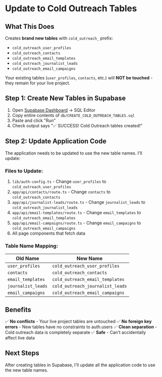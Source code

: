 # Update to Cold Outreach Tables

## What This Does

Creates **brand new tables** with `cold_outreach_` prefix:
- `cold_outreach_user_profiles`
- `cold_outreach_contacts`
- `cold_outreach_email_templates`
- `cold_outreach_journalist_leads`
- `cold_outreach_email_campaigns`

Your existing tables (`user_profiles`, `contacts`, etc.) will **NOT be touched** - they remain for your live project.

## Step 1: Create New Tables in Supabase

1. Open [Supabase Dashboard](https://supabase.com/dashboard) → SQL Editor
2. Copy entire contents of `db/CREATE_COLD_OUTREACH_TABLES.sql`
3. Paste and click "Run"
4. Check output says "✅ SUCCESS! Cold Outreach tables created!"

## Step 2: Update Application Code

The application needs to be updated to use the new table names. I'll update:

### Files to Update:
1. `lib/auth-config.ts` - Change `user_profiles` to `cold_outreach_user_profiles`
2. `app/api/contacts/route.ts` - Change `contacts` to `cold_outreach_contacts`
3. `app/api/journalist-leads/route.ts` - Change `journalist_leads` to `cold_outreach_journalist_leads`
4. `app/api/email-templates/route.ts` - Change `email_templates` to `cold_outreach_email_templates`
5. `app/api/email-campaigns/route.ts` - Change `email_campaigns` to `cold_outreach_email_campaigns`
6. All page components that fetch data

### Table Name Mapping:
| Old Name | New Name |
|----------|----------|
| `user_profiles` | `cold_outreach_user_profiles` |
| `contacts` | `cold_outreach_contacts` |
| `email_templates` | `cold_outreach_email_templates` |
| `journalist_leads` | `cold_outreach_journalist_leads` |
| `email_campaigns` | `cold_outreach_email_campaigns` |

## Benefits

✅ **No conflicts** - Your live project tables are untouched
✅ **No foreign key errors** - New tables have no constraints to auth.users
✅ **Clean separation** - Cold outreach data is completely separate
✅ **Safe** - Can't accidentally affect live data

## Next Steps

After creating tables in Supabase, I'll update all the application code to use the new table names.
